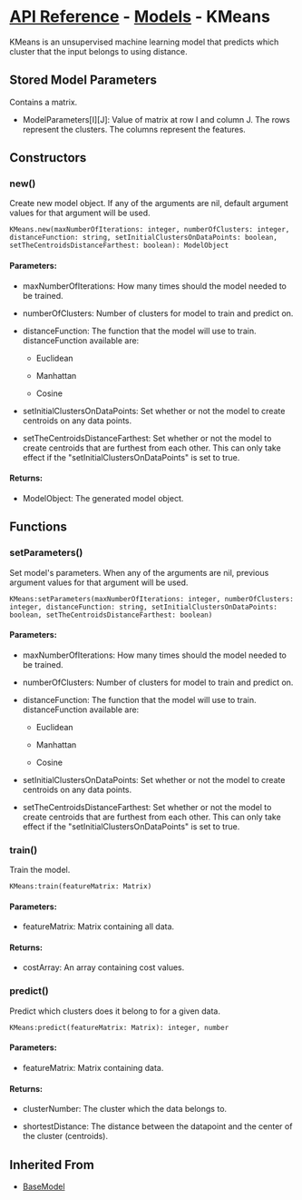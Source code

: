 # [API Reference](../../API.md) - [Models](../Models.md) - KMeans

KMeans is an unsupervised machine learning model that predicts which cluster that the input belongs to using distance.

## Stored Model Parameters

Contains a matrix.  

* ModelParameters[I][J]: Value of matrix at row I and column J. The rows represent the clusters. The columns represent the features.

## Constructors

### new()

Create new model object. If any of the arguments are nil, default argument values for that argument will be used.

```
KMeans.new(maxNumberOfIterations: integer, numberOfClusters: integer, distanceFunction: string, setInitialClustersOnDataPoints: boolean, setTheCentroidsDistanceFarthest: boolean): ModelObject
```

#### Parameters:

* maxNumberOfIterations: How many times should the model needed to be trained.

* numberOfClusters: Number of clusters for model to train and predict on.

* distanceFunction: The function that the model will use to train. distanceFunction available are:
  
  *  Euclidean
    
  *  Manhattan
 
  *  Cosine

* setInitialClustersOnDataPoints: Set whether or not the model to create centroids on any data points.

* setTheCentroidsDistanceFarthest: Set whether or not the model to create centroids that are furthest from each other. This can only take effect if the "setInitialClustersOnDataPoints" is set to true.

#### Returns:

* ModelObject: The generated model object.

## Functions

### setParameters()

Set model's parameters. When any of the arguments are nil, previous argument values for that argument will be used.

```
KMeans:setParameters(maxNumberOfIterations: integer, numberOfClusters: integer, distanceFunction: string, setInitialClustersOnDataPoints: boolean, setTheCentroidsDistanceFarthest: boolean)
```

#### Parameters:

* maxNumberOfIterations: How many times should the model needed to be trained.

* numberOfClusters: Number of clusters for model to train and predict on.

* distanceFunction: The function that the model will use to train. distanceFunction available are:
  
  *  Euclidean
    
  *  Manhattan
 
  *  Cosine

* setInitialClustersOnDataPoints: Set whether or not the model to create centroids on any data points.

* setTheCentroidsDistanceFarthest: Set whether or not the model to create centroids that are furthest from each other. This can only take effect if the "setInitialClustersOnDataPoints" is set to true.

### train()

Train the model.

```
KMeans:train(featureMatrix: Matrix)
```

#### Parameters:

* featureMatrix: Matrix containing all data.

#### Returns:

* costArray: An array containing cost values.

### predict()

Predict which clusters does it belong to for a given data.

```
KMeans:predict(featureMatrix: Matrix): integer, number
```

#### Parameters:

* featureMatrix: Matrix containing data.

#### Returns:

* clusterNumber: The cluster which the data belongs to.

* shortestDistance: The distance between the datapoint and the center of the cluster (centroids).
## Inherited From

* [BaseModel](BaseModel.md)
